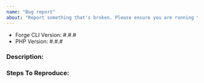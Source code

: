 ```yaml
---
name: "Bug report"
about: "Report something that's broken. Please ensure you are running the latest version of Forge CLI: https://github.com/laravel/forge-cli/releases"
---
```


<!-- DO NOT THROW THIS AWAY -->
<!-- Fill out the FULL versions with patch versions -->

- Forge CLI Version: #.#.#
- PHP Version: #.#.#

### Description:


### Steps To Reproduce:

